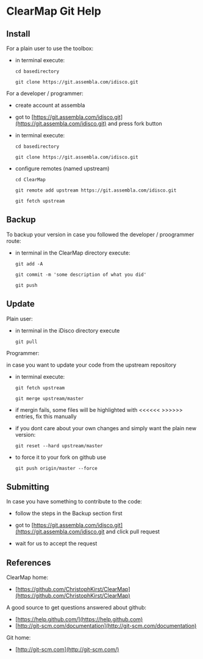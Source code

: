 ClearMap Git Help 
=================


Install
-------

For a plain user to use the toolbox:

 * in terminal execute: 
 
    `cd basedirectory`
 
    `git clone https://git.assembla.com/idisco.git`


For a developer / programmer:

  * create account at assembla

  * got to [https://git.assembla.com/idisco.git](https://git.assembla.com/idisco.git) and press fork button 

  * in terminal execute:
	
	`cd basedirectory`

	`git clone https://git.assembla.com/idisco.git`
	
  * configure remotes (named upstream)
        
	`cd ClearMap`

	`git remote add upstream https://git.assembla.com/idisco.git`

	`git fetch upstream`


Backup
------

To backup your version in case you followed the developer / proogrammer route:

  * in terminal in the ClearMap directory execute:

      `git add -A`

      `git commit -m 'some description of what you did'`

      `git push`


Update
------    

Plain user:

  * in terminal in the iDisco directory execute
     
      `git pull`


Programmer: 

in case you want to update your code from the upstream repository

  * in terminal execute:
 
      `git fetch upstream`
      
      `git merge upstream/master`

  * if mergin fails, some files will be highlighted with <<<<<< >>>>>> entries, fix this manually

  * if you dont care about your own changes and simply want the plain new version:

      `git reset --hard upstream/master`

  * to force it to your fork on github use
       
	  `git push origin/master --force` 


Submitting
----------

In case you have something to contribute to the code:
 
  * follow the steps in the Backup section first

  * got to [https://git.assembla.com/idisco.git](https://git.assembla.com/idisco.git and click pull request 
  
  * wait for us to accept the request


References
----------

ClearMap home:

  * [https://github.com/ChristophKirst/ClearMap](https://github.com/ChristophKirst/ClearMap)

A good source to get questions answered about github: 

  * [https://help.github.com/](https://help.github.com)
  * [http://git-scm.com/documentation](http://git-scm.com/documentation)

Git home:

  * [http://git-scm.com](http://git-scm.com/)

